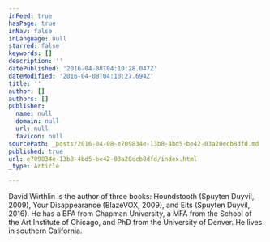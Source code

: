 ```yaml
---
inFeed: true
hasPage: true
inNav: false
inLanguage: null
starred: false
keywords: []
description: ''
datePublished: '2016-04-08T04:10:28.047Z'
dateModified: '2016-04-08T04:10:27.694Z'
title: ''
author: []
authors: []
publisher:
  name: null
  domain: null
  url: null
  favicon: null
sourcePath: _posts/2016-04-08-e709834e-13b8-4bd5-be42-03a20ecb8dfd.md
published: true
url: e709834e-13b8-4bd5-be42-03a20ecb8dfd/index.html
_type: Article

---
```

David Wirthlin is the author of three books: Houndstooth (Spuyten Duyvil, 2009), Your Disappearance (BlazeVOX, 2009), and Eits (Spuyten Duyvil, 2016).  He has a BFA from Chapman University, a MFA from the School of the Art Institute of Chicago, and PhD from the University of Denver. He lives in southern California.